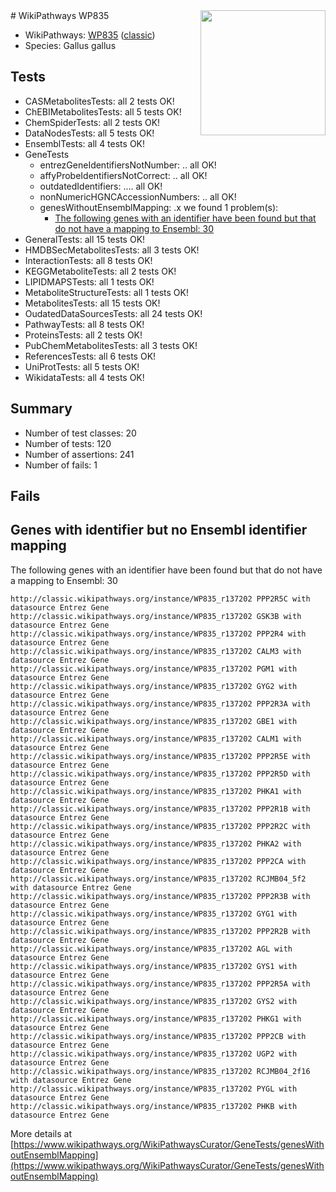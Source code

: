 <img style="float: right; width: 200px" src="https://upload.wikimedia.org/wikipedia/commons/thumb/8/83/Wplogo_with_text_500.png/640px-Wplogo_with_text_500.png" />
# WikiPathways WP835

* WikiPathways: [WP835](https://wikipathways.org/pathways/WP835) ([classic](https://classic.wikipathways.org/instance/WP835))
* Species: Gallus gallus
## Tests
* CASMetabolitesTests: all 2 tests OK!
* ChEBIMetabolitesTests: all 5 tests OK!
* ChemSpiderTests: all 2 tests OK!
* DataNodesTests: all 5 tests OK!
* EnsemblTests: all 4 tests OK!
* GeneTests
    * entrezGeneIdentifiersNotNumber: .. all OK!
    * affyProbeIdentifiersNotCorrect: .. all OK!
    * outdatedIdentifiers: .... all OK!
    * nonNumericHGNCAccessionNumbers: .. all OK!
    * genesWithoutEnsemblMapping: .x we found 1 problem(s):
        * [The following genes with an identifier have been found but that do not have a mapping to Ensembl: 30](#c4e5434b)
* GeneralTests: all 15 tests OK!
* HMDBSecMetabolitesTests: all 3 tests OK!
* InteractionTests: all 8 tests OK!
* KEGGMetaboliteTests: all 2 tests OK!
* LIPIDMAPSTests: all 1 tests OK!
* MetaboliteStructureTests: all 1 tests OK!
* MetabolitesTests: all 15 tests OK!
* OudatedDataSourcesTests: all 24 tests OK!
* PathwayTests: all 8 tests OK!
* ProteinsTests: all 2 tests OK!
* PubChemMetabolitesTests: all 3 tests OK!
* ReferencesTests: all 6 tests OK!
* UniProtTests: all 5 tests OK!
* WikidataTests: all 4 tests OK!


## Summary

* Number of test classes: 20
* Number of tests: 120
* Number of assertions: 241
* Number of fails: 1

## Fails

<a name="c4e5434b" />

## Genes with identifier but no Ensembl identifier mapping

The following genes with an identifier have been found but that do not have a mapping to Ensembl: 30
```
http://classic.wikipathways.org/instance/WP835_r137202 PPP2R5C with datasource Entrez Gene
http://classic.wikipathways.org/instance/WP835_r137202 GSK3B with datasource Entrez Gene
http://classic.wikipathways.org/instance/WP835_r137202 PPP2R4 with datasource Entrez Gene
http://classic.wikipathways.org/instance/WP835_r137202 CALM3 with datasource Entrez Gene
http://classic.wikipathways.org/instance/WP835_r137202 PGM1 with datasource Entrez Gene
http://classic.wikipathways.org/instance/WP835_r137202 GYG2 with datasource Entrez Gene
http://classic.wikipathways.org/instance/WP835_r137202 PPP2R3A with datasource Entrez Gene
http://classic.wikipathways.org/instance/WP835_r137202 GBE1 with datasource Entrez Gene
http://classic.wikipathways.org/instance/WP835_r137202 CALM1 with datasource Entrez Gene
http://classic.wikipathways.org/instance/WP835_r137202 PPP2R5E with datasource Entrez Gene
http://classic.wikipathways.org/instance/WP835_r137202 PPP2R5D with datasource Entrez Gene
http://classic.wikipathways.org/instance/WP835_r137202 PHKA1 with datasource Entrez Gene
http://classic.wikipathways.org/instance/WP835_r137202 PPP2R1B with datasource Entrez Gene
http://classic.wikipathways.org/instance/WP835_r137202 PPP2R2C with datasource Entrez Gene
http://classic.wikipathways.org/instance/WP835_r137202 PHKA2 with datasource Entrez Gene
http://classic.wikipathways.org/instance/WP835_r137202 PPP2CA with datasource Entrez Gene
http://classic.wikipathways.org/instance/WP835_r137202 RCJMB04_5f2 with datasource Entrez Gene
http://classic.wikipathways.org/instance/WP835_r137202 PPP2R3B with datasource Entrez Gene
http://classic.wikipathways.org/instance/WP835_r137202 GYG1 with datasource Entrez Gene
http://classic.wikipathways.org/instance/WP835_r137202 PPP2R2B with datasource Entrez Gene
http://classic.wikipathways.org/instance/WP835_r137202 AGL with datasource Entrez Gene
http://classic.wikipathways.org/instance/WP835_r137202 GYS1 with datasource Entrez Gene
http://classic.wikipathways.org/instance/WP835_r137202 PPP2R5A with datasource Entrez Gene
http://classic.wikipathways.org/instance/WP835_r137202 GYS2 with datasource Entrez Gene
http://classic.wikipathways.org/instance/WP835_r137202 PHKG1 with datasource Entrez Gene
http://classic.wikipathways.org/instance/WP835_r137202 PPP2CB with datasource Entrez Gene
http://classic.wikipathways.org/instance/WP835_r137202 UGP2 with datasource Entrez Gene
http://classic.wikipathways.org/instance/WP835_r137202 RCJMB04_2f16 with datasource Entrez Gene
http://classic.wikipathways.org/instance/WP835_r137202 PYGL with datasource Entrez Gene
http://classic.wikipathways.org/instance/WP835_r137202 PHKB with datasource Entrez Gene
```

More details at [https://www.wikipathways.org/WikiPathwaysCurator/GeneTests/genesWithoutEnsemblMapping](https://www.wikipathways.org/WikiPathwaysCurator/GeneTests/genesWithoutEnsemblMapping)

